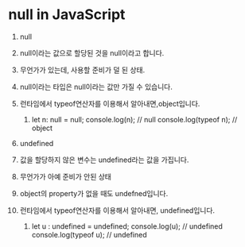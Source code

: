 # null in JavaScript
1.  null
1.  null이라는 값으로 할당된 것을 null이라고 합니다.
1.  무언가가 있는데, 사용할 준비가 덜 된 상태.
1.  null이라는 타입은 null이라는 값만 가질 수 있습니다.
1.  런타임에서 typeof연산자를 이용해서 알아내면,object입니다.
    1. let n: null = null;
       console.log(n); // null
       console.log(typeof n);  // object

1.  undefined 
1.  값을 할당하지 않은 변수는 undefined라는 값을 가집니다.
1.  무언가가 아예 준비가 안된 상태
1.  object의 property가 없을 때도 undefned입니다.
1.  런타임에서 typeof연산자를 이용해서 알아내면, undefined입니다.
    1.  let u : undefined = undefined;
        console.log(u);  // undefined
        console.log(typeof u);  // undefined

